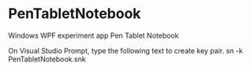 # PenTabletNotebook
Windows WPF experiment app Pen Tablet Notebook

On Visual Studio Prompt, type the following text to create key pair.
sn -k PenTabletNotebook.snk

